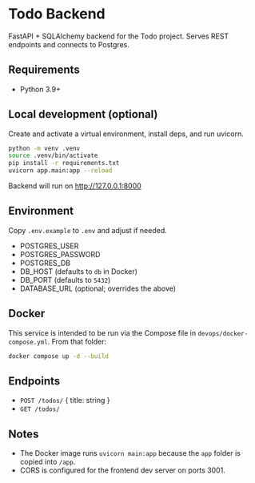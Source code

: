 # Todo Backend

FastAPI + SQLAlchemy backend for the Todo project. Serves REST endpoints and connects to Postgres.

## Requirements
- Python 3.9+

## Local development (optional)
Create and activate a virtual environment, install deps, and run uvicorn.
```bash
python -m venv .venv
source .venv/bin/activate
pip install -r requirements.txt
uvicorn app.main:app --reload
```
Backend will run on http://127.0.0.1:8000

## Environment
Copy `.env.example` to `.env` and adjust if needed.
- POSTGRES_USER
- POSTGRES_PASSWORD
- POSTGRES_DB
- DB_HOST (defaults to `db` in Docker)
- DB_PORT (defaults to `5432`)
- DATABASE_URL (optional; overrides the above)

## Docker
This service is intended to be run via the Compose file in `devops/docker-compose.yml`.
From that folder:
```bash
docker compose up -d --build
```

## Endpoints
- `POST /todos/` { title: string }
- `GET /todos/`

## Notes
- The Docker image runs `uvicorn main:app` because the `app` folder is copied into `/app`.
- CORS is configured for the frontend dev server on ports 3001.
